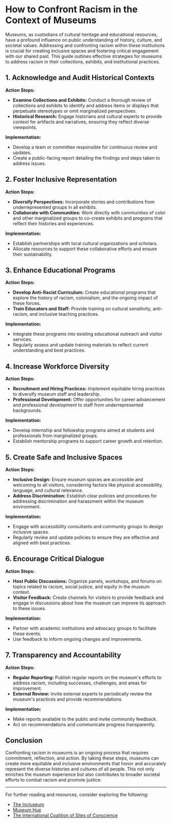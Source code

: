 # How to Confront Racism in the Context of Museums

Museums, as custodians of cultural heritage and educational resources, have a profound influence on public understanding of history, culture, and societal values. Addressing and confronting racism within these institutions is crucial for creating inclusive spaces and fostering critical engagement with our shared past. This guide outlines effective strategies for museums to address racism in their collections, exhibits, and institutional practices.

## 1. Acknowledge and Audit Historical Contexts

**Action Steps:**
- **Examine Collections and Exhibits:** Conduct a thorough review of collections and exhibits to identify and address items or displays that perpetuate stereotypes or omit marginalized perspectives.
- **Historical Research:** Engage historians and cultural experts to provide context for artifacts and narratives, ensuring they reflect diverse viewpoints.

**Implementation:**
- Develop a team or committee responsible for continuous review and updates.
- Create a public-facing report detailing the findings and steps taken to address issues.

## 2. Foster Inclusive Representation

**Action Steps:**
- **Diversify Perspectives:** Incorporate stories and contributions from underrepresented groups in all exhibits.
- **Collaborate with Communities:** Work directly with communities of color and other marginalized groups to co-create exhibits and programs that reflect their histories and experiences.

**Implementation:**
- Establish partnerships with local cultural organizations and scholars.
- Allocate resources to support these collaborative efforts and ensure their sustainability.

## 3. Enhance Educational Programs

**Action Steps:**
- **Develop Anti-Racist Curriculum:** Create educational programs that explore the history of racism, colonialism, and the ongoing impact of these forces.
- **Train Educators and Staff:** Provide training on cultural sensitivity, anti-racism, and inclusive teaching practices.

**Implementation:**
- Integrate these programs into existing educational outreach and visitor services.
- Regularly assess and update training materials to reflect current understanding and best practices.

## 4. Increase Workforce Diversity

**Action Steps:**
- **Recruitment and Hiring Practices:** Implement equitable hiring practices to diversify museum staff and leadership.
- **Professional Development:** Offer opportunities for career advancement and professional development to staff from underrepresented backgrounds.

**Implementation:**
- Develop internship and fellowship programs aimed at students and professionals from marginalized groups.
- Establish mentorship programs to support career growth and retention.

## 5. Create Safe and Inclusive Spaces

**Action Steps:**
- **Inclusive Design:** Ensure museum spaces are accessible and welcoming to all visitors, considering factors like physical accessibility, language, and cultural relevance.
- **Address Discrimination:** Establish clear policies and procedures for addressing discrimination and harassment within the museum environment.

**Implementation:**
- Engage with accessibility consultants and community groups to design inclusive spaces.
- Regularly review and update policies to ensure they are effective and aligned with best practices.

## 6. Encourage Critical Dialogue

**Action Steps:**
- **Host Public Discussions:** Organize panels, workshops, and forums on topics related to racism, social justice, and equity in the museum context.
- **Visitor Feedback:** Create channels for visitors to provide feedback and engage in discussions about how the museum can improve its approach to these issues.

**Implementation:**
- Partner with academic institutions and advocacy groups to facilitate these events.
- Use feedback to inform ongoing changes and improvements.

## 7. Transparency and Accountability

**Action Steps:**
- **Regular Reporting:** Publish regular reports on the museum's efforts to address racism, including successes, challenges, and areas for improvement.
- **External Review:** Invite external experts to periodically review the museum's practices and provide recommendations.

**Implementation:**
- Make reports available to the public and invite community feedback.
- Act on recommendations and communicate progress transparently.

## Conclusion

Confronting racism in museums is an ongoing process that requires commitment, reflection, and action. By taking these steps, museums can create more equitable and inclusive environments that honor and accurately represent the diverse histories and cultures of all people. This not only enriches the museum experience but also contributes to broader societal efforts to combat racism and promote justice.

---

For further reading and resources, consider exploring the following:
- [The Incluseum](https://incluseum.com)
- [Museum Hue](http://museumhue.com)
- [The International Coalition of Sites of Conscience](https://www.sitesofconscience.org)